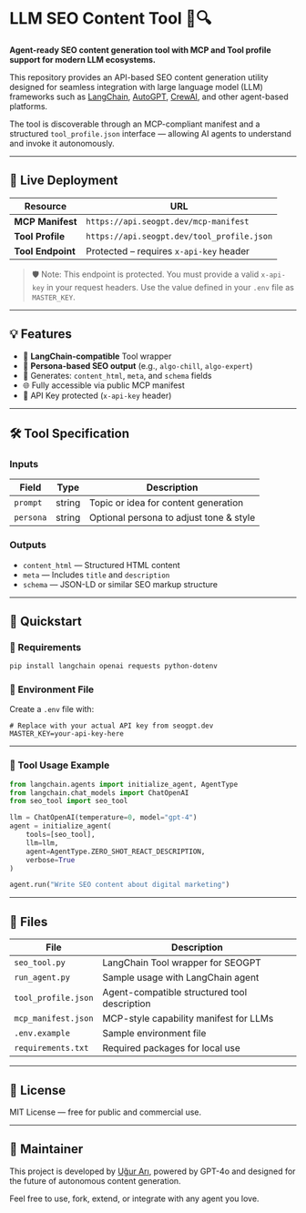 # LLM SEO Content Tool 🧠🔍

**Agent-ready SEO content generation tool with MCP and Tool profile support for modern LLM ecosystems.**

This repository provides an API-based SEO content generation utility designed for seamless integration with large language model (LLM) frameworks such as [LangChain](https://www.langchain.com/), [AutoGPT](https://github.com/Torantulino/Auto-GPT), [CrewAI](https://github.com/joaomdmoura/crewAI), and other agent-based platforms.

The tool is discoverable through an MCP-compliant manifest and a structured `tool_profile.json` interface — allowing AI agents to understand and invoke it autonomously.

---

## 🔗 Live Deployment

| Resource               | URL                                          |
|------------------------|----------------------------------------------|
| **MCP Manifest**       | `https://api.seogpt.dev/mcp-manifest`       |
| **Tool Profile**       | `https://api.seogpt.dev/tool_profile.json`  |
| **Tool Endpoint**      | Protected – requires `x-api-key` header     |

> 🛡️ Note: This endpoint is protected. You must provide a valid `x-api-key` in your request headers. Use the value defined in your `.env` file as `MASTER_KEY`.

---

## 💡 Features

- 🔧 **LangChain-compatible** Tool wrapper
- 🧠 **Persona-based SEO output** (e.g., `algo-chill`, `algo-expert`)
- 📄 Generates: `content_html`, `meta`, and `schema` fields
- 🌐 Fully accessible via public MCP manifest
- 🔐 API Key protected (`x-api-key` header)

---

## 🛠 Tool Specification

### Inputs

| Field     | Type     | Description                                 |
|-----------|----------|---------------------------------------------|
| `prompt`  | string   | Topic or idea for content generation        |
| `persona` | string   | Optional persona to adjust tone & style     |

### Outputs

- `content_html` — Structured HTML content  
- `meta` — Includes `title` and `description`  
- `schema` — JSON-LD or similar SEO markup structure  

---

## 🚀 Quickstart

### 🔹 Requirements
```bash
pip install langchain openai requests python-dotenv
```

### 🔹 Environment File

Create a `.env` file with:

```env
# Replace with your actual API key from seogpt.dev
MASTER_KEY=your-api-key-here
```

---

### 🔹 Tool Usage Example

```python
from langchain.agents import initialize_agent, AgentType
from langchain.chat_models import ChatOpenAI
from seo_tool import seo_tool

llm = ChatOpenAI(temperature=0, model="gpt-4")
agent = initialize_agent(
    tools=[seo_tool],
    llm=llm,
    agent=AgentType.ZERO_SHOT_REACT_DESCRIPTION,
    verbose=True
)

agent.run("Write SEO content about digital marketing")
```

---

## 📁 Files

| File                | Description                                  |
|---------------------|----------------------------------------------|
| `seo_tool.py`       | LangChain Tool wrapper for SEOGPT            |
| `run_agent.py`      | Sample usage with LangChain agent            |
| `tool_profile.json` | Agent-compatible structured tool description |
| `mcp_manifest.json` | MCP-style capability manifest for LLMs       |
| `.env.example`      | Sample environment file                      |
| `requirements.txt`  | Required packages for local use              |

---

## 📜 License

MIT License — free for public and commercial use.

---

## 🧠 Maintainer

This project is developed by [Uğur Arı](https://ugurari.com), powered by GPT-4o and designed for the future of autonomous content generation.

Feel free to use, fork, extend, or integrate with any agent you love.

